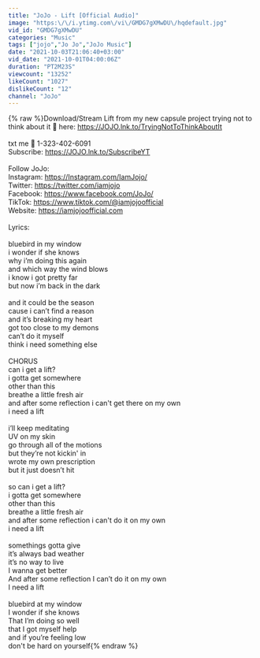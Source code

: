 ```yaml
---
title: "JoJo - Lift [Official Audio]"
image: "https:\/\/i.ytimg.com\/vi\/GMDG7gXMwDU\/hqdefault.jpg"
vid_id: "GMDG7gXMwDU"
categories: "Music"
tags: ["jojo","Jo Jo","JoJo Music"]
date: "2021-10-03T21:06:40+03:00"
vid_date: "2021-10-01T04:00:06Z"
duration: "PT2M23S"
viewcount: "13252"
likeCount: "1027"
dislikeCount: "12"
channel: "JoJo"
---
```

{% raw %}Download/Stream Lift from my new capsule project  trying not to think about it 💙 here: <a rel="nofollow" target="blank" href="https://JOJO.lnk.to/TryingNotToThinkAboutIt">https://JOJO.lnk.to/TryingNotToThinkAboutIt</a><br /> <br />txt me 📱 1-323-402-6091<br />Subscribe: <a rel="nofollow" target="blank" href="https://JOJO.lnk.to/SubscribeYT">https://JOJO.lnk.to/SubscribeYT</a><br /> <br />Follow JoJo: <br />Instagram: <a rel="nofollow" target="blank" href="https://Instagram.com/IamJojo/">https://Instagram.com/IamJojo/</a> <br />Twitter: <a rel="nofollow" target="blank" href="https://twitter.com/iamjojo">https://twitter.com/iamjojo</a> <br />Facebook: <a rel="nofollow" target="blank" href="https://www.facebook.com/JoJo/">https://www.facebook.com/JoJo/</a> <br />TikTok: <a rel="nofollow" target="blank" href="https://www.tiktok.com/@iamjojoofficial">https://www.tiktok.com/@iamjojoofficial</a> <br />Website: <a rel="nofollow" target="blank" href="https://iamjojoofficial.com">https://iamjojoofficial.com</a><br /><br />Lyrics:<br /><br />bluebird in my window <br />i wonder if she knows<br />why i’m doing this again<br />and which way the wind blows<br />i know i got pretty far<br />but now i’m back in the dark<br /><br />and it could be the season<br />cause i can’t find a reason<br />and it’s breaking my heart<br />got too close to my demons<br />can’t do it myself<br />think i need something else<br /><br />CHORUS<br />can i get a lift?<br />i gotta get somewhere<br />other than this<br />breathe a little fresh air<br />and after some reflection i can't get there on my own<br />i need a lift<br /><br />i’ll keep meditating <br />UV on my skin <br />go through all of the motions<br />but they’re not kickin' in<br />wrote my own prescription<br />but it just doesn’t hit<br /><br />so can i get a lift? <br />i gotta get somewhere<br />other than this<br />breathe a little fresh air<br />and after some reflection i can't do it on my own<br />i need a lift<br /><br />somethings gotta give<br />it’s always bad weather<br />it’s no way to live<br />I wanna get better <br />And after some reflection I can’t do it on my own<br />I need a lift<br /><br />bluebird at my window<br />I wonder if she knows<br />That I’m doing so well<br />that I got myself help<br />and if you’re feeling low<br />don't be hard on yourself{% endraw %}
